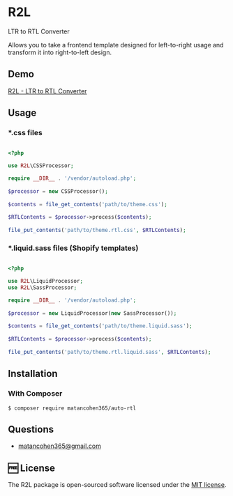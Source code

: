 
# R2L

LTR to RTL Converter

Allows you to take a frontend template designed for left-to-right usage and transform it into right-to-left design.

## Demo

[R2L - LTR to RTL Converter](https://ltr2rtl.com/)

## Usage

### *.css files

```php

<?php

use R2L\CSSProcessor;

require __DIR__ . '/vendor/autoload.php';  
  
$processor = new CSSProcessor();  
  
$contents = file_get_contents('path/to/theme.css');  
  
$RTLContents = $processor->process($contents);  
  
file_put_contents('path/to/theme.rtl.css', $RTLContents);

```
  
### *.liquid.sass files (Shopify templates)

```php

<?php

use R2L\LiquidProcessor;
use R2L\SassProcessor;

require __DIR__ . '/vendor/autoload.php';  
  
$processor = new LiquidProcessor(new SassProcessor());
  
$contents = file_get_contents('path/to/theme.liquid.sass');  
  
$RTLContents = $processor->process($contents);  
  
file_put_contents('path/to/theme.rtl.liquid.sass', $RTLContents); 

```

## Installation

### With Composer

```
$ composer require matancohen365/auto-rtl
```
 
## Questions
 - matancohen365@gmail.com
 
🆓 License
----

The R2L package is open-sourced software licensed under the [MIT license](https://opensource.org/licenses/MIT).
